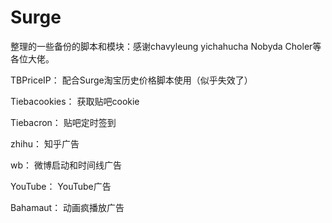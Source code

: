 # Surge
整理的一些备份的脚本和模块：感谢chavyleung yichahucha Nobyda Choler等各位大佬。

TBPriceIP： 配合Surge淘宝历史价格脚本使用（似乎失效了）

Tiebacookies： 获取贴吧cookie

Tiebacron： 贴吧定时签到

zhihu： 知乎广告

wb： 微博启动和时间线广告

YouTube： YouTube广告

Bahamaut： 动画疯播放广告
